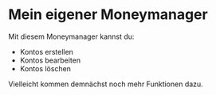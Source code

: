 # Mein eigener Moneymanager
Mit diesem Moneymanager kannst du: 
- Kontos erstellen 
- Kontos bearbeiten
- Kontos löschen

Vielleicht kommen demnächst noch mehr Funktionen dazu.

